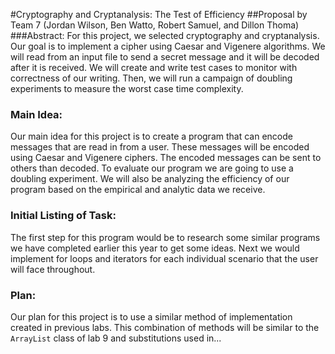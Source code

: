 #Cryptography and Cryptanalysis: The Test of Efficiency
##Proposal by Team 7 (Jordan Wilson, Ben Watto, Robert Samuel, and Dillon Thoma)
###Abstract:
For this project, we selected cryptography and cryptanalysis. Our goal is to implement
a cipher using Caesar and Vigenere algorithms. We will read from an input file to
send a secret message and it will be decoded after it is received. We will create and
write test cases to monitor with correctness of our writing. Then, we will run a
campaign of doubling experiments to measure the worst case time complexity.

### Main Idea:
Our main idea for this project is to create a program that can encode messages
that are read in from a user. These messages will be encoded using Caesar and
Vigenere ciphers. The encoded messages can be sent to others than decoded. To
evaluate our program we are going to use a doubling experiment. We will also be
analyzing the efficiency of our program based on the empirical and analytic data
we receive.

### Initial Listing of Task:
The first step for this program would be to research some similar programs we
have completed earlier this year to get some ideas. Next we would implement for
loops and iterators for each individual scenario that the user will face throughout.

### Plan:
Our plan for this project is to use a similar method of implementation created in
previous labs. This combination of methods will be similar to the `ArrayList`
class of lab 9 and substitutions used in...
